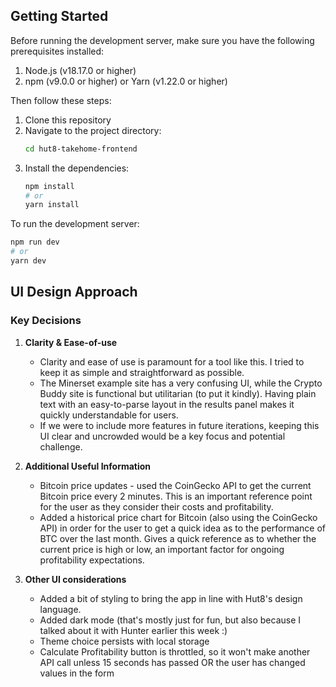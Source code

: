 ## Getting Started

Before running the development server, make sure you have the following prerequisites installed:

1. Node.js (v18.17.0 or higher)
2. npm (v9.0.0 or higher) or Yarn (v1.22.0 or higher)

Then follow these steps:

1. Clone this repository
2. Navigate to the project directory:
   ```bash
   cd hut8-takehome-frontend
   ```
3. Install the dependencies:
   ```bash
   npm install
   # or
   yarn install
   ```

To run the development server:

```bash
npm run dev
# or
yarn dev
```

## UI Design Approach

### Key Decisions
1. **Clarity & Ease-of-use**
   - Clarity and ease of use is paramount for a tool like this. I tried to keep it as simple and straightforward as possible.
   - The Minerset example site has a very confusing UI, while the Crypto Buddy site is functional but utilitarian (to put it kindly). Having plain text with an easy-to-parse layout in the results panel makes it quickly understandable for users.
   - If we were to include more features in future iterations, keeping this UI clear and uncrowded would be a key focus and potential challenge.

2. **Additional Useful Information**
   - Bitcoin price updates - used the CoinGecko API to get the current Bitcoin price every 2 minutes. This is an important reference point for the user as they consider their costs and profitability.
   - Added a historical price chart for Bitcoin (also using the CoinGecko API) in order for the user to get a quick idea as to the performance of BTC over the last month. Gives a quick reference as to whether the current price is high or low, an important factor for ongoing profitability expectations.

3. **Other UI considerations**
   - Added a bit of styling to bring the app in line with Hut8's design language.
   - Added dark mode (that's mostly just for fun, but also because I talked about it with Hunter earlier this week :)
   - Theme choice persists with local storage
   - Calculate Profitability button is throttled, so it won't make another API call unless 15 seconds has passed OR the user has changed values in the form